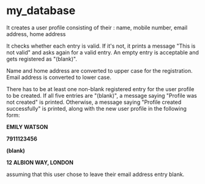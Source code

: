 # my_database

It creates a user profile consisting of their : name, mobile number, email address, home address

It checks whether each entry is valid. If it's not, it prints a message "This is not valid" and asks again for a valid entry. An empty entry is acceptable and gets registered as "(blank)".

Name and home address are converted to upper case for the registration. Email address is converted to lower case.

There has to be at least one non-blank registered entry for the user profile to be created. If all five entries are "(blank)", a message saying "Profile was not created" is printed. Otherwise, a message saying "Profile created successfully" is printed, along with the new user profile in the following form:


 **EMILY WATSON**
 
 **7911123456**
 
 **(blank)**
 
 **12 ALBION WAY, LONDON**
 

assuming that this user chose to leave their email address entry blank.
